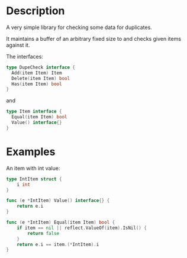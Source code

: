 # Description

A very simple library for checking some data for duplicates.

It maintains a buffer of an arbitrary fixed size to and checks given items against it.


The interfaces:

```go
type DupeCheck interface {
  Add(item Item) Item
  Delete(item Item) bool
  Has(item Item) bool
}
```
and
```go
type Item interface {
  Equal(item Item) bool
  Value() interface{}
}

```
# Examples

An item with int value:
```go
type IntItem struct {
	i int
}

func (e *IntItem) Value() interface{} {
	return e.i
}

func (e *IntItem) Equal(item Item) bool {
	if item == nil || reflect.ValueOf(item).IsNil() {
		return false
	}
	return e.i == item.(*IntItem).i
}
```

